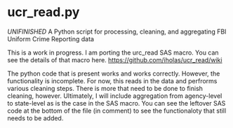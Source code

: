 # ucr_read.py
_UNIFINISHED_ A Python script for processing, cleaning, and aggregating FBI Uniform Crime Reporting data

This is a work in progress. I am porting the urc_read SAS macro.  You can see the details of that macro here. https://github.com/iholas/ucr_read/wiki

The python code that is present works and works correctly. However, the functionality is incomplete. For now, this reads in the data and perfrorms various cleaning steps. There is more that need to be done to finish cleaning, however. Ultimately, I will include aggregation from agency-level to state-level as is the case in the SAS macro. You can see the leftover SAS code at the bottom of the file (in comment) to see the functionaloty that still needs to be added.

